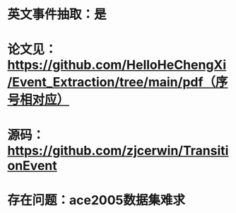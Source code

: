# 英文事件抽取：是

# 论文见：https://github.com/HelloHeChengXi/Event_Extraction/tree/main/pdf（序号相对应）

# 源码：https://github.com/zjcerwin/TransitionEvent

# 存在问题：ace2005数据集难求
